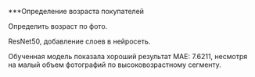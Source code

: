 ***Определение возраста покупателей

Определить возраст по фото.

ResNet50, добавление слоев в нейросеть.

Обученная модель показала хороший результат MAE: 7.6211, несмотря на малый объем фотографий по высоковозрастному сегменту.